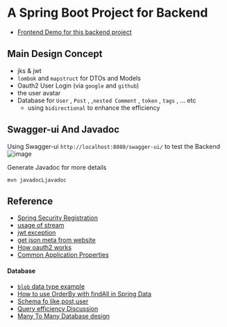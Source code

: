 # A Spring Boot Project for Backend
- [Frontend Demo for this backend project](https://github.com/maxwolf621/SpringBootFrontend)

## Main Design Concept
- jks & jwt  
- `lombok` and `mapstruct` for DTOs and Models
- Oauth2 User Login (via `google` and `github`)
- the user avatar 
- Database for `User` , `Post` ,  ,`nested Comment` , `token` , `tags` , ... etc 
    - using `bidirectional` to enhance the efficiency

## Swagger-ui And Javadoc

Using Swagger-ui `http://localhost:8080/swagger-ui/` to test the Backend 
![image](https://user-images.githubusercontent.com/68631186/175774292-46b0c74a-3c9e-4e5e-b58b-0f957014856a.png)

Generate Javadoc for more details
```console
mvn javadocLjavadoc
```

## Reference
- [Spring Security Registration](https://github.com/Baeldung/spring-security-registration)  
- [usage of stream](https://stackoverflow.com/questions/48638338/spring-data-jpa-repositories-with-java-8-streams-detached-object)  
- [jwt exception](https://stackoverflow.com/questions/49085433/jjwt-library-and-handle-expiration-expiredjwtexception)   
- [get json meta from website](https://www.javachinna.com/generate-rich-link-preview-for-a-given-url-based-on-the-meta-tags-present-in-the-web-page-in-spring-boot/)  
- [How oauth2 works](https://marco.dev/angular-spring-boot-and-oauth2-part-1-how-it-works/)
- [Common Application Properties](https://docs.spring.io/spring-boot/docs/current/reference/html/application-properties.html)

#### Database
- [`blob` data type example](https://stackoverflow.com/questions/57268541/how-to-stream-large-blob-from-database-to-application-using-jpa)
- [How to use OrderBy with findAll in Spring Data](https://stackoverflow.com/questions/25486583/how-to-use-orderby-with-findall-in-spring-data)   
- [Schema fo like,post,user](https://stackoverflow.com/questions/48160665/implementing-posts-comments-and-likes-in-db)  
- [Query efficiency Discussion](https://www.reddit.com/r/PHP/comments/2hdbps/what_would_be_an_efficient_way_of_loading_from_a/)  
- [Many To Many Database design](https://hackmd.io/@OceanChiu/ryM5xipxI)
